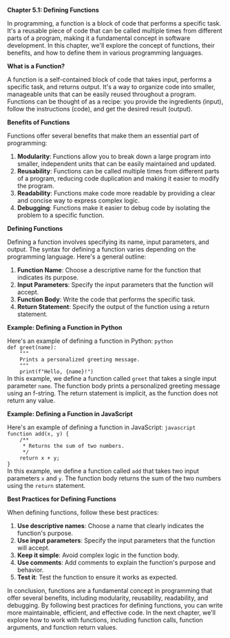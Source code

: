 <p><strong>Chapter 5.1: Defining Functions</strong></p>

<p>In programming, a function is a block of code that performs a specific task. It's a reusable piece of code that can be called multiple times from different parts of a program, making it a fundamental concept in software development. In this chapter, we'll explore the concept of functions, their benefits, and how to define them in various programming languages.</p>

<p><strong>What is a Function?</strong></p>

<p>A function is a self-contained block of code that takes input, performs a specific task, and returns output. It's a way to organize code into smaller, manageable units that can be easily reused throughout a program. Functions can be thought of as a recipe: you provide the ingredients (input), follow the instructions (code), and get the desired result (output).</p>

<p><strong>Benefits of Functions</strong></p>

<p>Functions offer several benefits that make them an essential part of programming:</p>

<ol>
<li><strong>Modularity</strong>: Functions allow you to break down a large program into smaller, independent units that can be easily maintained and updated.</li>
<li><strong>Reusability</strong>: Functions can be called multiple times from different parts of a program, reducing code duplication and making it easier to modify the program.</li>
<li><strong>Readability</strong>: Functions make code more readable by providing a clear and concise way to express complex logic.</li>
<li><strong>Debugging</strong>: Functions make it easier to debug code by isolating the problem to a specific function.</li>
</ol>

<p><strong>Defining Functions</strong></p>

<p>Defining a function involves specifying its name, input parameters, and output. The syntax for defining a function varies depending on the programming language. Here's a general outline:</p>

<ol>
<li><strong>Function Name</strong>: Choose a descriptive name for the function that indicates its purpose.</li>
<li><strong>Input Parameters</strong>: Specify the input parameters that the function will accept.</li>
<li><strong>Function Body</strong>: Write the code that performs the specific task.</li>
<li><strong>Return Statement</strong>: Specify the output of the function using a return statement.</li>
</ol>

<p><strong>Example: Defining a Function in Python</strong></p>

<p>Here's an example of defining a function in Python:
<code>python
def greet(name):
    """
    Prints a personalized greeting message.
    """
    print(f"Hello, {name}!")
</code>
In this example, we define a function called <code>greet</code> that takes a single input parameter <code>name</code>. The function body prints a personalized greeting message using an f-string. The return statement is implicit, as the function does not return any value.</p>

<p><strong>Example: Defining a Function in JavaScript</strong></p>

<p>Here's an example of defining a function in JavaScript:
<code>javascript
function add(x, y) {
    /**
     * Returns the sum of two numbers.
     */
    return x + y;
}
</code>
In this example, we define a function called <code>add</code> that takes two input parameters <code>x</code> and <code>y</code>. The function body returns the sum of the two numbers using the <code>return</code> statement.</p>

<p><strong>Best Practices for Defining Functions</strong></p>

<p>When defining functions, follow these best practices:</p>

<ol>
<li><strong>Use descriptive names</strong>: Choose a name that clearly indicates the function's purpose.</li>
<li><strong>Use input parameters</strong>: Specify the input parameters that the function will accept.</li>
<li><strong>Keep it simple</strong>: Avoid complex logic in the function body.</li>
<li><strong>Use comments</strong>: Add comments to explain the function's purpose and behavior.</li>
<li><strong>Test it</strong>: Test the function to ensure it works as expected.</li>
</ol>

<p>In conclusion, functions are a fundamental concept in programming that offer several benefits, including modularity, reusability, readability, and debugging. By following best practices for defining functions, you can write more maintainable, efficient, and effective code. In the next chapter, we'll explore how to work with functions, including function calls, function arguments, and function return values.</p>
